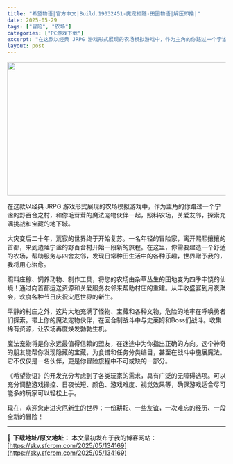 ```yaml
---
title: "希望物语|官方中文|Build.19032451-魔宠相随-田园物语|解压即撸|"
date: 2025-05-29
tags: ["冒险", "农场"]
categories: ["PC游戏下载"]
excerpt: "在这款以经典 JRPG 游戏形式展现的农场模拟游戏中，作为主角的你路过一个宁谧的野百合之村，和你毛茸茸的魔法宠物伙伴一起，照料农场，关爱友邻，探索充满挑战和宝藏的地下城。 大灾变后二十年，荒寂的世界终于开始复苏。一名年轻的冒险家，离开熙熙攘攘的首都，来到边陲宁谧的野百合村开始一段新的旅程。在这里，你&hellip;"
layout: post
---
```


<img class="aligncenter size-full wp-image-134118" src="https://sky.sfcrom.com/wp-content/uploads/2025/05/2025052907475070.webp" alt="" width="660" height="308" />

在这款以经典 JRPG 游戏形式展现的农场模拟游戏中，作为主角的你路过一个宁谧的野百合之村，和你毛茸茸的魔法宠物伙伴一起，照料农场，关爱友邻，探索充满挑战和宝藏的地下城。

大灾变后二十年，荒寂的世界终于开始复苏。一名年轻的冒险家，离开熙熙攘攘的首都，来到边陲宁谧的野百合村开始一段新的旅程。在这里，你需要建造一个舒适的农场，帮助服务与四舍友邻，发现日常种田生活中的各种乐趣，世界赠予我的，我将用心治愈。

照料庄稼、饲养动物、制作工具，将您的农场由杂草丛生的田地变为四季丰饶的仙境！通过向首都运送资源和关爱服务友邻来帮助村庄的重建。从丰收盛宴到月夜聚会，欢度各种节日庆祝灾厄世界的新生。

平静的村庄之外，这片大地充满了怪物、宝藏和各种文物，危险的地牢在呼唤勇者们探索。带上你的魔法宠物伙伴，在回合制战斗中与史莱姆和Boss们战斗。收集稀有资源，让农场再度焕发勃勃生机。

魔法宠物将是你永远最值得信赖的盟友，在迷途中为你指出正确的方向。这个神奇的朋友能帮你发现隐藏的宝藏，为食谱和任务分类编目，甚至在战斗中施展魔法。它不仅仅是一名伙伴，更是你冒险旅程中不可或缺的一部分。

《希望物语》的开发充分考虑到了各类玩家的需求，具有广泛的无障碍选项。可以充分调整游戏操控、日夜长短、颜色、游戏难度、视觉效果等，确保游戏适合尽可能多的玩家可以轻松上手。

现在，欢迎您走进灾厄新生的世界：一份耕耘、一些友谊，一次难忘的经历、一段全新的冒险！

---
📖 **下载地址/原文地址：** 本文最初发布于我的博客网站：[https://sky.sfcrom.com/2025/05/134169](https://sky.sfcrom.com/2025/05/134169)
